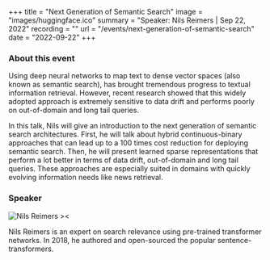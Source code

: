 +++
title = "Next Generation of Semantic Search"
image = "images/huggingface.ico"
summary = "Speaker: Nils Reimers | Sep 22, 2022"
recording = ""
url = "/events/next-generation-of-semantic-search"
date = "2022-09-22"
+++

<!--more-->

### About this event

Using deep neural networks to map text to dense vector spaces (also known as semantic search), has brought tremendous progress to textual information retrieval. However, recent research showed that this widely adopted approach is extremely sensitive to data drift and performs poorly on out-of-domain and long tail queries.  

In this talk, Nils will give an introduction to the next generation of semantic search architectures. First, he will talk about hybrid continuous-binary approaches that can lead up to a 100 times cost reduction for deploying semantic search. Then, he will present learned sparse representations that perform a lot better in terms of data drift, out-of-domain and long tail queries. These approaches are especially suited in domains with quickly evolving information needs like news retrieval.

### Speaker

![Nils Reimers ><](/images/nils-reimers.jpeg)

Nils Reimers is an expert on search relevance using pre-trained transformer networks. In 2018, he authored and open-sourced the popular sentence-transformers.